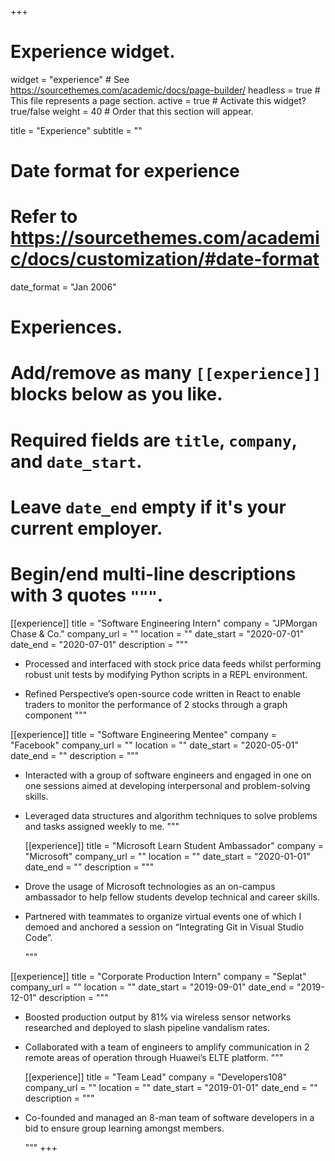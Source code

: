 +++
# Experience widget.
widget = "experience"  # See https://sourcethemes.com/academic/docs/page-builder/
headless = true  # This file represents a page section.
active = true  # Activate this widget? true/false
weight = 40  # Order that this section will appear.

title = "Experience"
subtitle = ""

# Date format for experience
#   Refer to https://sourcethemes.com/academic/docs/customization/#date-format
date_format = "Jan 2006"

# Experiences.
#   Add/remove as many `[[experience]]` blocks below as you like.
#   Required fields are `title`, `company`, and `date_start`.
#   Leave `date_end` empty if it's your current employer.
#   Begin/end multi-line descriptions with 3 quotes `"""`.

[[experience]]
  title = "Software Engineering Intern"
  company = "JPMorgan Chase & Co."
  company_url = ""
  location = ""
  date_start = "2020-07-01"
  date_end = "2020-07-01"
  description = """
  
-  Processed and interfaced with stock price data feeds whilst performing robust unit tests by modifying Python scripts in a REPL environment.
 
 - Refined Perspective’s open-source code written in React to enable traders to monitor the performance of 2 stocks through a graph component
  """
  
  [[experience]]
  title = "Software Engineering Mentee"
  company = "Facebook"
  company_url = ""
  location = ""
  date_start = "2020-05-01"
  date_end = ""
  description = """
  
* Interacted with a group of software engineers and engaged in one on one sessions aimed at developing interpersonal and problem-solving skills.

* Leveraged data structures and algorithm techniques to solve problems and tasks assigned weekly to me.
  """
  
  [[experience]]
  title = "Microsoft Learn Student Ambassador"
  company = "Microsoft"
  company_url = ""
  location = ""
  date_start = "2020-01-01"
  date_end = ""
  description = """
  
* Drove the usage of Microsoft technologies as an on-campus ambassador to help fellow students develop technical and career skills.

* Partnered with teammates to organize virtual events one of which I demoed and anchored a session on “Integrating Git in Visual Studio Code”.

  """
 
 [[experience]]
  title = "Corporate Production Intern"
  company = "Seplat"
  company_url = ""
  location = ""
  date_start = "2019-09-01"
  date_end = "2019-12-01"
  description = """
  
* Boosted production output by 81% via wireless sensor networks researched and deployed to slash pipeline vandalism rates.
* Collaborated with a team of engineers to amplify communication in 2 remote areas of operation through Huawei’s ELTE platform.
  """
  
  [[experience]]
  title = "Team Lead"
  company = "Developers108"
  company_url = ""
  location = ""
  date_start = "2019-01-01"
  date_end = ""
  description = """
  
* Co-founded and managed an 8-man team of software developers in a bid to ensure group learning amongst members.

  """
+++
